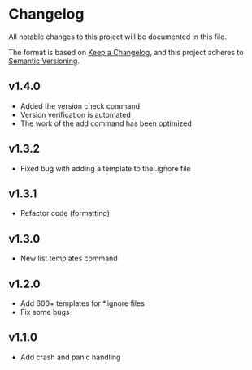 # Changelog

All notable changes to this project will be documented in this file.

The format is based on [Keep a Changelog](https://keepachangelog.com), and this project adheres to
[Semantic Versioning](https://semver.org).
## v1.4.0

- Added the version check command
- Version verification is automated
- The work of the add command has been optimized

## v1.3.2

- Fixed bug with adding a template to the .ignore file

## v1.3.1

- Refactor code (formatting)

## v1.3.0

- New list templates command

## v1.2.0

- Add 600+ templates for *.ignore files
- Fix some bugs

## v1.1.0

- Add crash and panic handling